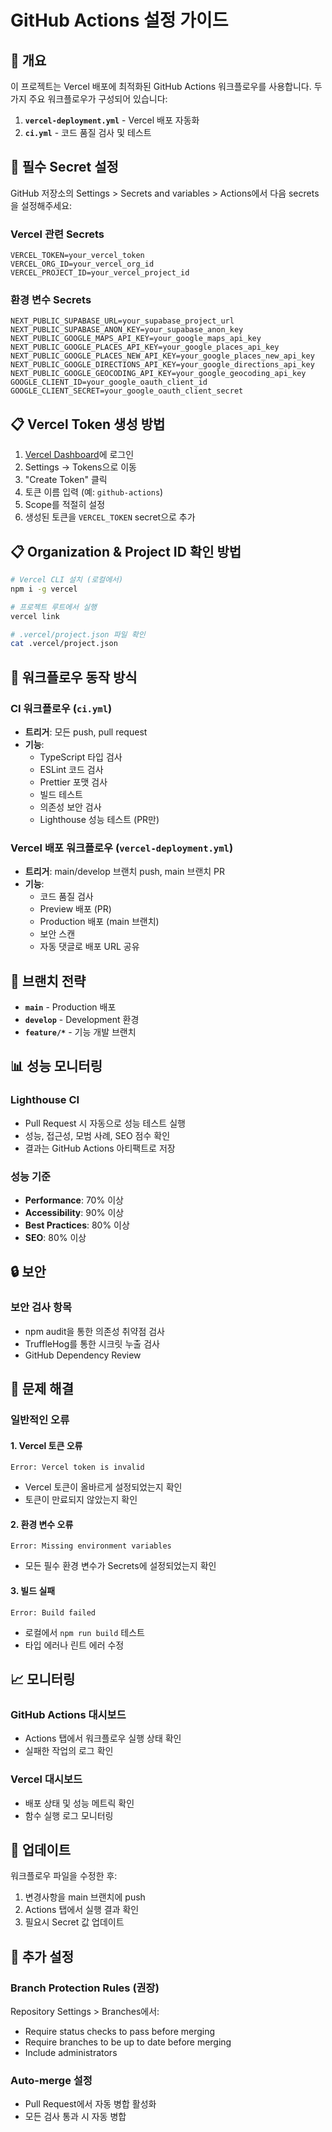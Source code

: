 # GitHub Actions 설정 가이드

## 🚀 개요

이 프로젝트는 Vercel 배포에 최적화된 GitHub Actions 워크플로우를 사용합니다. 두 가지 주요 워크플로우가 구성되어 있습니다:

1. **`vercel-deployment.yml`** - Vercel 배포 자동화
2. **`ci.yml`** - 코드 품질 검사 및 테스트

## 🔧 필수 Secret 설정

GitHub 저장소의 Settings > Secrets and variables > Actions에서 다음 secrets을 설정해주세요:

### Vercel 관련 Secrets

```
VERCEL_TOKEN=your_vercel_token
VERCEL_ORG_ID=your_vercel_org_id
VERCEL_PROJECT_ID=your_vercel_project_id
```

### 환경 변수 Secrets

```
NEXT_PUBLIC_SUPABASE_URL=your_supabase_project_url
NEXT_PUBLIC_SUPABASE_ANON_KEY=your_supabase_anon_key
NEXT_PUBLIC_GOOGLE_MAPS_API_KEY=your_google_maps_api_key
NEXT_PUBLIC_GOOGLE_PLACES_API_KEY=your_google_places_api_key
NEXT_PUBLIC_GOOGLE_PLACES_NEW_API_KEY=your_google_places_new_api_key
NEXT_PUBLIC_GOOGLE_DIRECTIONS_API_KEY=your_google_directions_api_key
NEXT_PUBLIC_GOOGLE_GEOCODING_API_KEY=your_google_geocoding_api_key
GOOGLE_CLIENT_ID=your_google_oauth_client_id
GOOGLE_CLIENT_SECRET=your_google_oauth_client_secret
```

## 📋 Vercel Token 생성 방법

1. [Vercel Dashboard](https://vercel.com/dashboard)에 로그인
2. Settings → Tokens으로 이동
3. "Create Token" 클릭
4. 토큰 이름 입력 (예: `github-actions`)
5. Scope를 적절히 설정
6. 생성된 토큰을 `VERCEL_TOKEN` secret으로 추가

## 📋 Organization & Project ID 확인 방법

```bash
# Vercel CLI 설치 (로컬에서)
npm i -g vercel

# 프로젝트 루트에서 실행
vercel link

# .vercel/project.json 파일 확인
cat .vercel/project.json
```

## 🔄 워크플로우 동작 방식

### CI 워크플로우 (`ci.yml`)

- **트리거**: 모든 push, pull request
- **기능**:
  - TypeScript 타입 검사
  - ESLint 코드 검사
  - Prettier 포맷 검사
  - 빌드 테스트
  - 의존성 보안 검사
  - Lighthouse 성능 테스트 (PR만)

### Vercel 배포 워크플로우 (`vercel-deployment.yml`)

- **트리거**: main/develop 브랜치 push, main 브랜치 PR
- **기능**:
  - 코드 품질 검사
  - Preview 배포 (PR)
  - Production 배포 (main 브랜치)
  - 보안 스캔
  - 자동 댓글로 배포 URL 공유

## 🚦 브랜치 전략

- **`main`** - Production 배포
- **`develop`** - Development 환경
- **`feature/*`** - 기능 개발 브랜치

## 📊 성능 모니터링

### Lighthouse CI

- Pull Request 시 자동으로 성능 테스트 실행
- 성능, 접근성, 모범 사례, SEO 점수 확인
- 결과는 GitHub Actions 아티팩트로 저장

### 성능 기준

- **Performance**: 70% 이상
- **Accessibility**: 90% 이상
- **Best Practices**: 80% 이상
- **SEO**: 80% 이상

## 🔒 보안

### 보안 검사 항목

- npm audit을 통한 의존성 취약점 검사
- TruffleHog를 통한 시크릿 누출 검사
- GitHub Dependency Review

## 🐛 문제 해결

### 일반적인 오류

#### 1. Vercel 토큰 오류

```
Error: Vercel token is invalid
```

- Vercel 토큰이 올바르게 설정되었는지 확인
- 토큰이 만료되지 않았는지 확인

#### 2. 환경 변수 오류

```
Error: Missing environment variables
```

- 모든 필수 환경 변수가 Secrets에 설정되었는지 확인

#### 3. 빌드 실패

```
Error: Build failed
```

- 로컬에서 `npm run build` 테스트
- 타입 에러나 린트 에러 수정

## 📈 모니터링

### GitHub Actions 대시보드

- Actions 탭에서 워크플로우 실행 상태 확인
- 실패한 작업의 로그 확인

### Vercel 대시보드

- 배포 상태 및 성능 메트릭 확인
- 함수 실행 로그 모니터링

## 🔄 업데이트

워크플로우 파일을 수정한 후:

1. 변경사항을 main 브랜치에 push
2. Actions 탭에서 실행 결과 확인
3. 필요시 Secret 값 업데이트

## 📝 추가 설정

### Branch Protection Rules (권장)

Repository Settings > Branches에서:

- Require status checks to pass before merging
- Require branches to be up to date before merging
- Include administrators

### Auto-merge 설정

- Pull Request에서 자동 병합 활성화
- 모든 검사 통과 시 자동 병합
